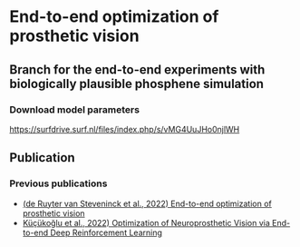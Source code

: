 # End-to-end optimization of prosthetic vision
## Branch for the end-to-end experiments with biologically plausible phosphene simulation

### Download model parameters
https://surfdrive.surf.nl/files/index.php/s/vMG4UuJHo0njlWH 

## Publication



### Previous publications
- [(de Ruyter van Steveninck et al., 2022) End-to-end optimization of prosthetic vision](doi:https://doi.org/10.1167/jov.22.2.20)
- [Küçükoğlu et al., 2022) Optimization of Neuroprosthetic Vision via End-to-end Deep Reinforcement Learning](http://dx.doi.org/10.1142/S0129065722500526)
